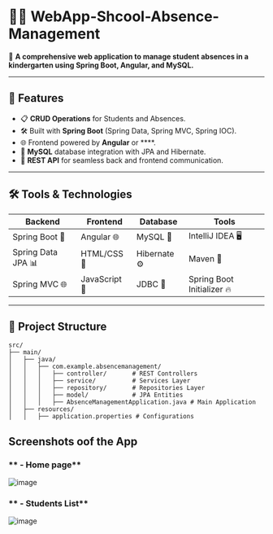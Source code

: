 # 📝✨ WebApp-Shcool-Absence-Management


🌟 **A comprehensive web application to manage student absences in a kindergarten using Spring Boot, Angular, and MySQL.**  

---

## 🚀 Features  
- 📋 **CRUD Operations** for Students and Absences.   
- 🛠️ Built with **Spring Boot** (Spring Data, Spring MVC, Spring IOC).  
- 🌐 Frontend powered by **Angular** or ****.   
- 💾 **MySQL** database integration with JPA and Hibernate.   
- 📡 **REST API** for seamless back and frontend communication.  

---

## 🛠️ Tools & Technologies  
| Backend               | Frontend         | Database      | Tools                     |
|-----------------------|------------------|---------------|---------------------------|
| Spring Boot 🚀        | Angular 🌐 | MySQL 💾      | IntelliJ IDEA 🖥️         |
| Spring Data JPA 📊    | HTML/CSS 🎨      | Hibernate ⚙️ | Maven 🧰                  |
| Spring MVC 🌐         | JavaScript 🚀    | JDBC 🔗       | Spring Boot Initializer 🔥 |

---

## 📂 Project Structure  

```plaintext
src/
├── main/
│   ├── java/
│   │   ├── com.example.absencemanagement/
│   │   │   ├── controller/       # REST Controllers
│   │   │   ├── service/          # Services Layer
│   │   │   ├── repository/       # Repositories Layer
│   │   │   ├── model/            # JPA Entities
│   │   │   ├── AbsenceManagementApplication.java # Main Application
│   ├── resources/
│   │   ├── application.properties # Configurations

```

## **Screenshots oof the App** ##

### ** - Home page** ###
![image](https://github.com/user-attachments/assets/082905e8-b478-4e00-ae75-139d8b61d09e)

### **  - Students List** ###

![image](https://github.com/user-attachments/assets/da36978a-bdbe-4b98-95c4-819b829c1352)


